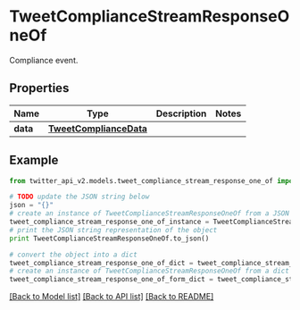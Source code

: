 # TweetComplianceStreamResponseOneOf

Compliance event.

## Properties
Name | Type | Description | Notes
------------ | ------------- | ------------- | -------------
**data** | [**TweetComplianceData**](TweetComplianceData.md) |  | 

## Example

```python
from twitter_api_v2.models.tweet_compliance_stream_response_one_of import TweetComplianceStreamResponseOneOf

# TODO update the JSON string below
json = "{}"
# create an instance of TweetComplianceStreamResponseOneOf from a JSON string
tweet_compliance_stream_response_one_of_instance = TweetComplianceStreamResponseOneOf.from_json(json)
# print the JSON string representation of the object
print TweetComplianceStreamResponseOneOf.to_json()

# convert the object into a dict
tweet_compliance_stream_response_one_of_dict = tweet_compliance_stream_response_one_of_instance.to_dict()
# create an instance of TweetComplianceStreamResponseOneOf from a dict
tweet_compliance_stream_response_one_of_form_dict = tweet_compliance_stream_response_one_of.from_dict(tweet_compliance_stream_response_one_of_dict)
```
[[Back to Model list]](../README.md#documentation-for-models) [[Back to API list]](../README.md#documentation-for-api-endpoints) [[Back to README]](../README.md)


